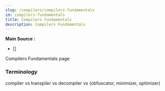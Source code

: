 ```yaml
---
slug: /compilers/compilers-fundamentals
id: compilers-fundamentals
title: Compilers Fundamentals
description: Compilers Fundamentals
---
```


**Main Source :**

- [] 

Compilers Fundamentals page

### Terminology

compiler vs transpiler vs decompiler vs (obfuscator, minimizer, optimizer)
